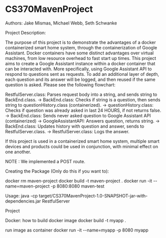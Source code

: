 # CS370MavenProject

Authors: Jake Mismas, Michael Webb, Seth Schwanke

Project Description:

The purpose of this project is to demonstrate the advantages of a docker containerized smart home system, through the containerization of Google Assistant. Docker containers have some distinct advantages over virtual machines, from low resource overhead to fast start up times. This project aims to create a Google Assistant instance within a docker container that can be interacted with. More specifically, using Google Assistant API to respond to questions sent as requests. To add an additional layer of depth, each question and its answer will be logged, and then reused if the same question is asked. Please see the following flowchart:

RestfulServer.class: Parses request body into a string, and sends string to BackEnd.class. ->
BackEnd.class: Checks if string is a question, then sends string to questionHistory.class (containerized). -> 
questionHistory.class: Checks if question was already asked in last 24 HOURS, if not returns false. ->
BackEnd.class: Sends never asked question to Google Assistant API (containerized) ->
GoogleAssistantAPI: Answers question, returns string. ->
BackEnd.class: Updates history with question and answer, sends to RestfulServer.class. ->
RestfulServer.class: Logs the answer. 

If this project is used in a containerized smart home system, multiple smart devices and products could be used in conjunction, with minimal effect on one another.  

NOTE : We implemented a POST route.

Creating the Package (Only do this if you want to):

docker rm maven-project
docker build -t maven-project .
docker run -it --name=maven-project -p 8080:8080 maven-test

Usage:
java -cp target/CS370MavenProject-1.0-SNAPSHOT-jar-with-dependencies.jar RestfulServer

Project

Docker:
how to build docker image
docker build -t myapp .

run image as container
docker run -it --name=myapp -p 8080 myapp
